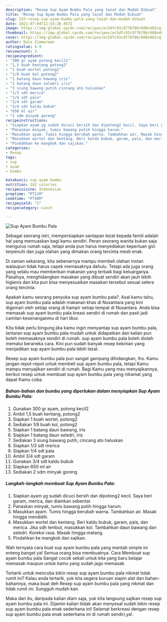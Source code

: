 ```yaml
---
description: "Resep Sup Ayam Bumbu Pala yang lezat dan Mudah Dibuat"
title: "Resep Sup Ayam Bumbu Pala yang lezat dan Mudah Dibuat"
slug: 533-resep-sup-ayam-bumbu-pala-yang-lezat-dan-mudah-dibuat
date: 2021-07-04T11:53:20.457Z
image: https://img-global.cpcdn.com/recipes/ec5dfc93c9776f86/680x482cq70/sup-ayam-bumbu-pala-foto-resep-utama.jpg
thumbnail: https://img-global.cpcdn.com/recipes/ec5dfc93c9776f86/680x482cq70/sup-ayam-bumbu-pala-foto-resep-utama.jpg
cover: https://img-global.cpcdn.com/recipes/ec5dfc93c9776f86/680x482cq70/sup-ayam-bumbu-pala-foto-resep-utama.jpg
author: Dale Zimmerman
ratingvalue: 4.9
reviewcount: 3
recipeingredient:
- "300 gr ayam potong kecil2"
- "1,5 buah kentang potong2"
- "1 buah wortel potong2"
- "1/8 buah kol potong2"
- "1 batang daun bawang iris"
- "1 batang daun seledri iris"
- "3 siung bawang putih cincang ato haluskan"
- "1/3 sdt merica"
- "1/4 sdt pala"
- "3/4 sdt garam"
- "3/4 sdt kaldu bubuk"
- "650 ml air"
- "2 sdm minyak goreng"
recipeinstructions:
- "Siapkan ayam yg sudah dicuci bersih dan dipotong2 kecil. Saya beri garam, merica, dan diamkan sebentar."
- "Panaskan minyak, tumis bawang putih hingga harum."
- "Masukkan ayam. Tumis hingga berubah warna. Tambahkan air. Masak hingga mendidih."
- "Masukkan wortel dan kentang. Beri kaldu bubuk, garam, pala, dan merica. Jika sdh lembut, masukkan kol. Tambahkan daun bawang dan seledri. Koreksi rasa. Masak hingga matang."
- "Pindahkan ke mangkok dan sajikan."
categories:
- Resep
tags:
- sup
- ayam
- bumbu

katakunci: sup ayam bumbu 
nutrition: 162 calories
recipecuisine: Indonesian
preptime: "PT11M"
cooktime: "PT48M"
recipeyield: "1"
recipecategory: Lunch

---
```



![Sup Ayam Bumbu Pala](https://img-global.cpcdn.com/recipes/ec5dfc93c9776f86/680x482cq70/sup-ayam-bumbu-pala-foto-resep-utama.jpg)

Sebagai seorang istri, mempersiapkan santapan lezat kepada famili adalah hal yang memuaskan bagi kamu sendiri. Peran seorang  wanita bukan saja mengurus rumah saja, tetapi anda pun harus menyediakan keperluan gizi terpenuhi dan juga olahan yang dimakan orang tercinta mesti enak.

Di zaman  sekarang, kita sebenarnya mampu membeli olahan instan walaupun tidak harus capek memasaknya dahulu. Tetapi ada juga orang yang selalu mau memberikan makanan yang terbaik bagi keluarganya. Pasalnya, menghidangkan masakan yang dibuat sendiri akan jauh lebih higienis dan kita pun bisa menyesuaikan masakan tersebut sesuai selera orang tercinta. 



Apakah kamu seorang penyuka sup ayam bumbu pala?. Asal kamu tahu, sup ayam bumbu pala adalah makanan khas di Nusantara yang kini digemari oleh setiap orang di hampir setiap tempat di Nusantara. Anda bisa memasak sup ayam bumbu pala kreasi sendiri di rumah dan pasti jadi camilan kesenanganmu di hari libur.

Kita tidak perlu bingung jika kamu ingin menyantap sup ayam bumbu pala, lantaran sup ayam bumbu pala mudah untuk didapatkan dan kalian pun boleh memasaknya sendiri di rumah. sup ayam bumbu pala boleh diolah memalui beraneka cara. Kini pun sudah banyak resep kekinian yang menjadikan sup ayam bumbu pala lebih lezat.

Resep sup ayam bumbu pala pun sangat gampang dihidangkan, lho. Kamu jangan repot-repot untuk membeli sup ayam bumbu pala, tetapi Kamu mampu menyajikan sendiri di rumah. Bagi Kamu yang mau menyajikannya, berikut resep untuk membuat sup ayam bumbu pala yang nikamat yang dapat Kamu coba.

<!--inarticleads1-->

##### Bahan-bahan dan bumbu yang diperlukan dalam menyiapkan Sup Ayam Bumbu Pala:

1. Gunakan 300 gr ayam, potong kecil2
1. Ambil 1,5 buah kentang, potong2
1. Siapkan 1 buah wortel, potong2
1. Sediakan 1/8 buah kol, potong2
1. Siapkan 1 batang daun bawang, iris
1. Siapkan 1 batang daun seledri, iris
1. Sediakan 3 siung bawang putih, cincang ato haluskan
1. Siapkan 1/3 sdt merica
1. Siapkan 1/4 sdt pala
1. Ambil 3/4 sdt garam
1. Gunakan 3/4 sdt kaldu bubuk
1. Siapkan 650 ml air
1. Sediakan 2 sdm minyak goreng




<!--inarticleads2-->

##### Langkah-langkah membuat Sup Ayam Bumbu Pala:

1. Siapkan ayam yg sudah dicuci bersih dan dipotong2 kecil. Saya beri garam, merica, dan diamkan sebentar.
1. Panaskan minyak, tumis bawang putih hingga harum.
1. Masukkan ayam. Tumis hingga berubah warna. Tambahkan air. Masak hingga mendidih.
1. Masukkan wortel dan kentang. Beri kaldu bubuk, garam, pala, dan merica. Jika sdh lembut, masukkan kol. Tambahkan daun bawang dan seledri. Koreksi rasa. Masak hingga matang.
1. Pindahkan ke mangkok dan sajikan.




Wah ternyata cara buat sup ayam bumbu pala yang mantab simple ini enteng banget ya! Semua orang bisa membuatnya. Cara Membuat sup ayam bumbu pala Sangat cocok sekali untuk kita yang baru belajar memasak maupun untuk kamu yang sudah jago memasak.

Tertarik untuk mencoba bikin resep sup ayam bumbu pala nikmat tidak rumit ini? Kalau anda tertarik, yuk kita segera buruan siapin alat dan bahan-bahannya, maka buat deh Resep sup ayam bumbu pala yang nikmat dan tidak rumit ini. Sungguh mudah kan. 

Maka dari itu, daripada kalian diam saja, yuk kita langsung sajikan resep sup ayam bumbu pala ini. Dijamin kalian tiidak akan menyesal sudah bikin resep sup ayam bumbu pala enak sederhana ini! Selamat berkreasi dengan resep sup ayam bumbu pala enak sederhana ini di rumah sendiri,ya!.

